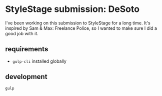 # StyleStage submission: DeSoto

I've been working on this submission to StyleStage for a long time. It's inspired by Sam & Max: Freelance Police, so I wanted to make sure I did a good job with it.

## requirements

- `gulp-cli` installed globally

## development

```sh
gulp
```
